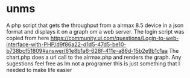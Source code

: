 # unms

A php script that gets the throughput from a airmax 8.5 device in a json format  and displays it on a graph om a web server.
The login script was copied from here https://community.ui.com/questions/Login-to-web-interface-with-PHP/d9f86a22-d1d5-47d5-be10-b738bcf51809#answer/61e8b1a6-628f-411e-a86d-15b2e9b1c1aa
The chart.php does a url call to the airmax.php and renders the graph. Any sugestions feel free as Im not a programer this is just something that I needed to make life
easier
